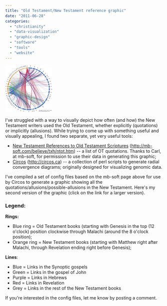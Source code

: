 ```yaml
---
title: "Old Testament/New Testament reference graphic"
date: "2011-06-28"
categories: 
  - "christianity"
  - "data-visualization"
  - "graphic-design"
  - "software"
  - "tools"
  - "website"
---
```


[![](images/otnt-links-mbsoft-quarter-size1-150x150.jpg "Old Testament / New Testament Reference Map")](https://blog.balinsbooks.com/wp-content/uploads/2011/06/otnt-links-mbsoft-quarter-size1.jpg)

I've struggled with a way to visually depict how often (and how) the New Testament writers used the Old Testament, whether explicitly (quotations) or implicitly (allusions). While trying to come up with something useful and visually appealing, I found two separate, yet very useful tools:

- [New Testament References to Old Testament Scriptures](http://mb-soft.com/believe/txh/ntot.htm) (http://mb-soft.com/believe/txh/ntot.htm) -- a list of OT quotations. Thanks to Carl, at mb-soft, for permission to use their data in generating this graphic;
- [Circos](http://circos.ca/) (http://circos.ca) -- a collection of perl scripts to generate radial convergence diagrams; originally designed for visualizing genomic data.

I've compiled a set of config files based on the mb-soft page above for use by Circos to generate a graphic showing all the quotations/allusions/possible-allusions in the New Testament. Here's my second version of the graphic (click on the link for a larger version).

### Legend:

**Rings:**

- Blue ring = Old Testament books (starting with Genesis in the top (12 o'clock) position clockwise through Malachi (around the 8 o'clock position);
- Orange ring = New Testament books (starting with Matthew right after Malachi, through Revelation ending right before Genesis);

**Lines**:

- Blue = Links in the Synoptic gospels
- Green = Links in the gospel of John
- Purple = Links in Hebrews
- Red = Links in Revelation
- Grey = Links in the rest of the New Testament books

If you're interested in the config files, let me know by posting a comment.
